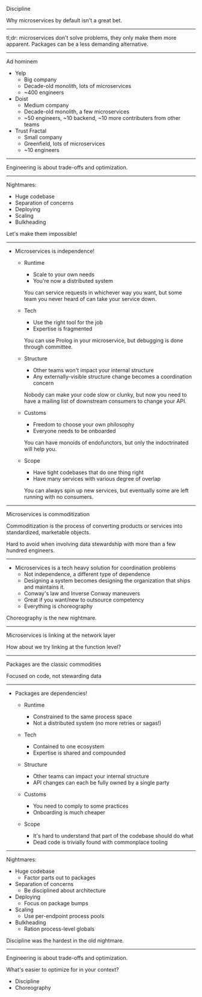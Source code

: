 Discipline

Why microservices by default isn't a great bet.

---

tl;dr: microservices don't solve problems, they only make them more apparent. Packages can be a less demanding alternative.

---

Ad hominem

- Yelp
  - Big company
  - Decade-old monolith, lots of microservices
  - ~400 engineers
- Doist
  - Medium company
  - Decade-old monolith, a few microservices
  - ~50 engineers, ~10 backend, ~10 more contributers from other teams
- Trust Fractal
  - Small company
  - Greenfield, lots of microservices
  - ~10 engineers

---

Engineering is about trade-offs and optimization.

---

Nightmares: 
  - Huge codebase
  - Separation of concerns
  - Deploying
  - Scaling
  - Bulkheading

Let's make them impossible!

---

- Microservices is independence!
    - Runtime
      - Scale to your own needs
      - You're now a distributed system
  
      You can service requests in whichever way you want, but some team you never heard of can take your service down.

    - Tech
      - Use the right tool for the job
      - Expertise is fragmented
  
      You can use Prolog in your microservice, but debugging is done through committee.

    - Structure
      - Other teams won't impact your internal structure
      - Any externally-visible structure change becomes a coordination concern

      Nobody can make your code slow or clunky, but now you need to have a mailing list of downstream consumers to change your API.

  - Customs
    - Freedom to choose your own philosophy
    - Everyone needs to be onboarded

    You can have monoids of endofunctors, but only the indoctrinated will help you.

  - Scope
    - Have tight codebases that do one thing right
    - Have many services with various degree of overlap

    You can always spin up new services, but eventually some are left running with no consumers.

---

Microservices is commoditization

Commoditization is the process of converting products or services into standardized, marketable objects.

Hard to avoid when involving data stewardship with more than a few hundred engineers.

---

- Microservices is a tech heavy solution for coordination problems
  - Not independence, a different type of dependence
  - Designing a system becomes designing the organization that ships and maintains it.
  - Conway's law and Inverse Conway maneuvers
  - Great if you want/new to outsource competency
  - Everything is choreography

Choreography is the new nightmare.

---

Microservices is linking at the network layer

How about we try linking at the function level?

---

Packages are the classic commodities

Focused on code, not stewarding data

---

- Packages are dependencies!
    - Runtime
      - Constrained to the same process space
      - Not a distributed system (no more retries or sagas!)

    - Tech
      - Contained to one ecosystem
      - Expertise is shared and compounded
  
    - Structure
      - Other teams can impact your internal structure
      - API changes can each be fully owned by a single party

    - Customs
      - You need to comply to some practices
      - Onboarding is much cheaper

    - Scope
      - It's hard to understand that part of the codebase should do what
      - Dead code is trivially found with commonplace tooling

---

Nightmares:
  - Huge codebase
    - Factor parts out to packages
  - Separation of concerns
    - Be disciplined about architecture
  - Deploying
    - Focus on package bumps
  - Scaling
    - Use per-endpoint process pools
  - Bulkheading
    - Ration process-level globals

Discipline was the hardest in the old nightmare.

---

Engineering is about trade-offs and optimization.

What's easier to optimize for in your context?
- Discipline
- Choreography